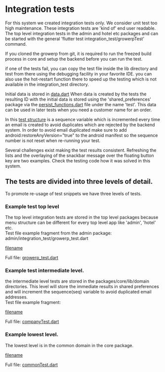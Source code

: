 # Integration tests

For this system we created integration tests only. We consider unit test too high maintenance. These integration tests are 'kind of' end user readable. The top level integration tests in the admin and hotel etc packages and can be started with the general 'flutter test integration_test/growerpTest' command.

If you cloned the growerp from git, it is required to run the freezed build process in core and setup the backend before you can run the test.

if one of the tests fail, you can copy the test file inside the lib directory and test from there using the debugging facility in your favorite IDE. you can also use the hot-restart function there to speed up the testing which is not available in the integration_test directory.


Initial data is stored in [data.dart](https://raw.githubusercontent.com/growerp/growerp/master/packages/core/lib/domains/common/integration_test/data.dart) When data is created by the tests the resulting ID with the initial data is stored using the 'shared_preferences' package via the [persist_functions.dart](https://raw.githubusercontent.com/growerp/growerp/master/packages/core/lib/domains/common/functions/persist_functions.dart) file under the name 'test'. This data can be used in later tests when you need a customer name for an order. 

In this [test structure](https://raw.githubusercontent.com/growerp/growerp/master/packages/core/lib/domains/common/models/save_test_model.dart) is a sequence variable which is incremented every time an email is created to avoid duplicates which are rejected by the backend system.  In order to avoid email duplicated make sure to add android:restoreAnyVersion="true" to the android manifest so the sequence number is not reset when re-running your test. 

Several challenges exist making the test results consistent. Refreshing the lists and the overlaying of the snackbar message over the floating button key are two examples. Check the testing code how it was solved in this system. 


## The tests are divided into three levels of detail.
To promote re-usage of test snippets we have three levels of tests.

### Example test top level
The top level integration tests are stored in the top level packages because menu structure can be different for every top level app like 'admin', 'hotel' etc.  
Test file example fragment from the admin package: admin/integration_test/growerp_test.dart

[filename](https://raw.githubusercontent.com/growerp/growerp/master/packages/admin/integration_test/company_test.dart ':include :type=code :fragment=createCompany')

Full file: [growerp_test.dart](https://raw.githubusercontent.com/growerp/growerp/master/packages/admin/integration_test/growerp_test.dart)

### Example test intermediate level.
the intermediate level tests are stored in the packages/core/lib/domain directories. This level will store the immediate results in shared preferences and will increment the sequence(seq) variable to avoid duplicated email addresses.  
Test file example fragment:

[filename](https://raw.githubusercontent.com/growerp/growerp/master/packages/core/lib/domains/users/integration_test/companyTest.dart ':include :type=code :fragment=newCompany')

Full file: [companyTest.dart](https://raw.githubusercontent.com/growerp/growerp/master/packages/core/lib/domains/users/integration_test/companyTest.dart)

### Example lowest level.
The lowest level is in the common domain in the core package.

[filename](https://raw.githubusercontent.com/growerp/growerp/master/packages/core/lib/domains/common/integration_test/commonTest.dart ':include :type=code :fragment=lowLevel')

Full file: [commonTest.dart](https://raw.githubusercontent.com/growerp/growerp/master/packages/core/lib/domains/common/integration_test/commonTest.dart)

